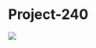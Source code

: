 # Project-240
<img src="https://github.com/Yagya-Jha/Project-240/blob/main/P240.PNG)https://github.com/Yagya-Jha/Project-240/blob/main/P240.png">
